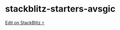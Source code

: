 # stackblitz-starters-avsgic

[Edit on StackBlitz ⚡️](https://stackblitz.com/edit/stackblitz-starters-avsgic)